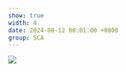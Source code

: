 ```yaml
---
show: true
width: 4
date: 2024-08-12 00:01:00 +0800
group: SCA
---
```

<div>
    <img data-src="{{ '/assets/img/research/sca/seepage_dam_breach_wcsph_overtopping_re.gif' | relative_url }}" class="lazy w-100 rounded" src="{{ '/assets/img/empty_300x200.png' | relative_url }}">
</div>
